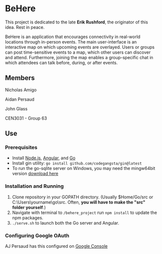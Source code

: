 # BeHere
This project is dedicated to the late **Erik Rushford**, the originator of this idea. Rest in peace.

BeHere is an application that encourages connectivity in real-world locations through in-person events. The main user-interface is an interactive map on which upcoming events are overlayed. Users or groups can post time-sensitive events to a map, which other users can discover and attend. Furthermore, joining the map enables a group-specific chat in which attendees can talk before, during, or after events.

## Members
Nicholas Amigo

Aidan Persaud

John Glass

CEN3031 - Group 63

## Use
### Prerequisites
- Install [Node.js](https://nodejs.org/en/download/), [Angular](https://angular.io/guide/setup-local), and [Go](https://go.dev/doc/install)
- Install gin utility: `go install github.com/codegangsta/gin@latest`
- To run the go-sqlite server on Windows, you may need the mingw64bit version [download here](https://sourceforge.net/projects/mingw-w64/)

### Installation and Running
1. Clone repository in your GOPATH directory. (Usually $Home/Go/src or C:\Users\yourname\go\src. Often, **you will have to make the "src" folder yourself**.)
2. Navigate with terminal to `/behere_project` run `npm install` to update the npm packages.
3. `./serve.sh` to launch both the Go server and Angular.

### Configuring Google OAuth
AJ Persaud has this configured on [Google Console](https://console.cloud.google.com/apis/credentials?project=smart-theory-377014)